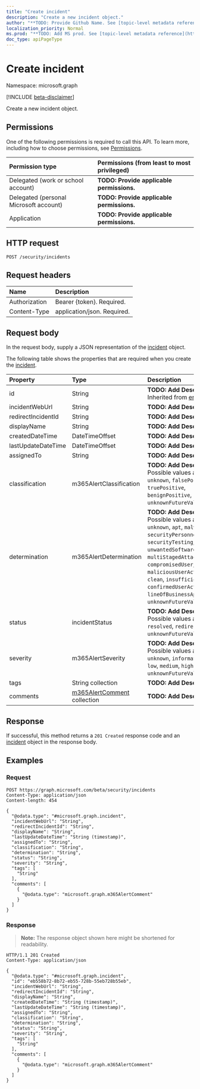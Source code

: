 ```yaml
---
title: "Create incident"
description: "Create a new incident object."
author: "**TODO: Provide Github Name. See [topic-level metadata reference](https://msgo.azurewebsites.net/add/document/guidelines/metadata.html#topic-level-metadata)**"
localization_priority: Normal
ms.prod: "**TODO: Add MS prod. See [topic-level metadata reference](https://msgo.azurewebsites.net/add/document/guidelines/metadata.html#topic-level-metadata)**"
doc_type: apiPageType
---
```


# Create incident
Namespace: microsoft.graph

[!INCLUDE [beta-disclaimer](../../includes/beta-disclaimer.md)]

Create a new incident object.

## Permissions
One of the following permissions is required to call this API. To learn more, including how to choose permissions, see [Permissions](/graph/permissions-reference).

|Permission type|Permissions (from least to most privileged)|
|:---|:---|
|Delegated (work or school account)|**TODO: Provide applicable permissions.**|
|Delegated (personal Microsoft account)|**TODO: Provide applicable permissions.**|
|Application|**TODO: Provide applicable permissions.**|

## HTTP request

<!-- {
  "blockType": "ignored"
}
-->
``` http
POST /security/incidents
```

## Request headers
|Name|Description|
|:---|:---|
|Authorization|Bearer {token}. Required.|
|Content-Type|application/json. Required.|

## Request body
In the request body, supply a JSON representation of the [incident](../resources/incident.md) object.

The following table shows the properties that are required when you create the [incident](../resources/incident.md).

|Property|Type|Description|
|:---|:---|:---|
|id|String|**TODO: Add Description** Inherited from [entity](../resources/entity.md)|
|incidentWebUrl|String|**TODO: Add Description**|
|redirectIncidentId|String|**TODO: Add Description**|
|displayName|String|**TODO: Add Description**|
|createdDateTime|DateTimeOffset|**TODO: Add Description**|
|lastUpdateDateTime|DateTimeOffset|**TODO: Add Description**|
|assignedTo|String|**TODO: Add Description**|
|classification|m365AlertClassification|**TODO: Add Description**. Possible values are: `unknown`, `falsePositive`, `truePositive`, `benignPositive`, `unknownFutureValue`.|
|determination|m365AlertDetermination|**TODO: Add Description**. Possible values are: `unknown`, `apt`, `malware`, `securityPersonnel`, `securityTesting`, `unwantedSoftware`, `other`, `multiStagedAttack`, `compromisedUser`, `phishing`, `maliciousUserActivity`, `clean`, `insufficientData`, `confirmedUserActivity`, `lineOfBusinessApplication`, `unknownFutureValue`.|
|status|incidentStatus|**TODO: Add Description**. Possible values are: `active`, `resolved`, `redirected`, `unknownFutureValue`.|
|severity|m365AlertSeverity|**TODO: Add Description**. Possible values are: `unknown`, `informational`, `low`, `medium`, `high`, `unknownFutureValue`.|
|tags|String collection|**TODO: Add Description**|
|comments|[m365AlertComment](../resources/m365alertcomment.md) collection|**TODO: Add Description**|



## Response

If successful, this method returns a `201 Created` response code and an [incident](../resources/incident.md) object in the response body.

## Examples

### Request
<!-- {
  "blockType": "request",
  "name": "create_incident_from_"
}
-->
``` http
POST https://graph.microsoft.com/beta/security/incidents
Content-Type: application/json
Content-length: 454

{
  "@odata.type": "#microsoft.graph.incident",
  "incidentWebUrl": "String",
  "redirectIncidentId": "String",
  "displayName": "String",
  "lastUpdateDateTime": "String (timestamp)",
  "assignedTo": "String",
  "classification": "String",
  "determination": "String",
  "status": "String",
  "severity": "String",
  "tags": [
    "String"
  ],
  "comments": [
    {
      "@odata.type": "microsoft.graph.m365AlertComment"
    }
  ]
}
```


### Response
>**Note:** The response object shown here might be shortened for readability.
<!-- {
  "blockType": "response",
  "truncated": true,
  "@odata.type": "microsoft.graph.incident"
}
-->
``` http
HTTP/1.1 201 Created
Content-Type: application/json

{
  "@odata.type": "#microsoft.graph.incident",
  "id": "eb558b72-8b72-eb55-728b-55eb728b55eb",
  "incidentWebUrl": "String",
  "redirectIncidentId": "String",
  "displayName": "String",
  "createdDateTime": "String (timestamp)",
  "lastUpdateDateTime": "String (timestamp)",
  "assignedTo": "String",
  "classification": "String",
  "determination": "String",
  "status": "String",
  "severity": "String",
  "tags": [
    "String"
  ],
  "comments": [
    {
      "@odata.type": "microsoft.graph.m365AlertComment"
    }
  ]
}
```


